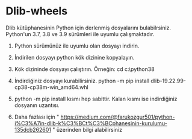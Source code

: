 # Dlib-wheels
Dlib kütüphanesinin Python için derlenmiş dosyalarını bulabilrsiniz. Python'un 3.7, 3.8 ve 3.9 sürümleri ile uyumlu çalışmaktadır. 

1) Python sürümünüz ile uyumlu olan dosyayı indirin.
2) İndirilen dosyayı python kök dizinine kopyalayın.
3) Kök dizininde dosyayı çalıştırın.
Örneğin: cd c:\python38

4) İndirdiğiniz dosyayı kurabilirsiniz.
  python -m pip install dlib-19.22.99-cp38-cp38m-win_amd64.whl 
  
5) python -m pip install kısmı hep sabittir. Kalan kısmı ise indirdiğiniz dosyanın uzantısı.
   
6) Daha fazlası için " https://medium.com/@farukozgur501/python-i%C3%A7in-dlib-k%C3%BCt%C3%BCphanesinin-kurulumu-135dcb262601 " üzerinden bilgi alabilirsiniz
